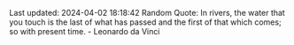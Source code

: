 Last updated: 2024-04-02 18:18:42
Random Quote: In rivers, the water that you touch is the last of what has passed and the first of that which comes; so with present time. - Leonardo da Vinci